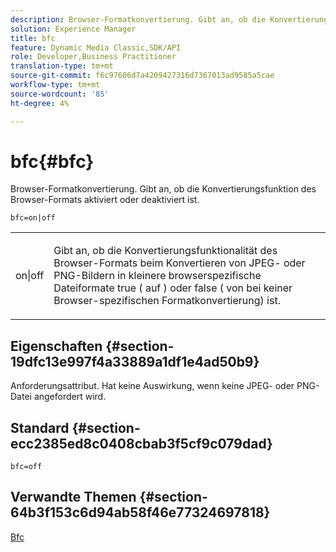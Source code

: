 ```yaml
---
description: Browser-Formatkonvertierung. Gibt an, ob die Konvertierungsfunktion des Browser-Formats aktiviert oder deaktiviert ist.
solution: Experience Manager
title: bfc
feature: Dynamic Media Classic,SDK/API
role: Developer,Business Practitioner
translation-type: tm+mt
source-git-commit: f6c97606d7a4209427316d7367013ad9585a5cae
workflow-type: tm+mt
source-wordcount: '85'
ht-degree: 4%

---
```



# bfc{#bfc}

Browser-Formatkonvertierung. Gibt an, ob die Konvertierungsfunktion des Browser-Formats aktiviert oder deaktiviert ist.

`bfc=on|off`

<table id="simpletable_2D23B1B282CD4216AB5BE7E7430D1B3F"> 
 <tr class="strow"> 
  <td class="stentry"> <p> <span class="codeph"> on|off  </span> </p> </td> 
  <td class="stentry"> <p>Gibt an, ob die Konvertierungsfunktionalität des Browser-Formats beim Konvertieren von JPEG- oder PNG-Bildern in kleinere browserspezifische Dateiformate true ( <span class="codeph"> auf </span>) oder false ( <span class="codeph"> von </span> bei keiner Browser-spezifischen Formatkonvertierung) ist. </p> </td> 
 </tr> 
</table>

## Eigenschaften {#section-19dfc13e997f4a33889a1df1e4ad50b9}

Anforderungsattribut. Hat keine Auswirkung, wenn keine JPEG- oder PNG-Datei angefordert wird.

## Standard {#section-ecc2385ed8c0408cbab3f5cf9c079dad}

`bfc=off`

## Verwandte Themen {#section-64b3f153c6d94ab58f46e77324697818}

[Bfc](../../../../../is-api/image-catalog/image-serving-api-ref/c-image-catalog-reference/c-attributes-reference/r-bfc.md#reference-5217a41d9d7447d6b0624077eb38d3de)
